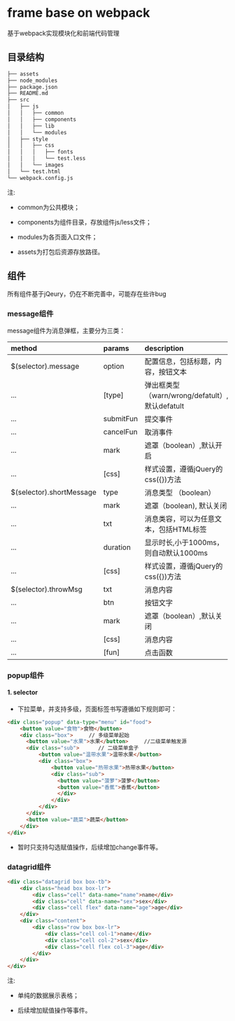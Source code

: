# frame base on webpack

基于webpack实现模块化和前端代码管理

## 目录结构

~~~bash
├── assets
├── node_modules
├── package.json
├── README.md
├── src
│   ├── js
│   │   ├── common
│   │   ├── components
│   │   ├── lib
│   │   └── modules
│   ├── style
│   │   ├── css
│   │   │   ├── fonts
│   │   │   └── test.less
│   │   └── images
│   └── test.html
└── webpack.config.js
~~~

注:
- common为公共模块；

- components为组件目录，存放组件js/less文件；

- modules为各页面入口文件；

- assets为打包后资源存放路径。

## 组件

所有组件基于jQeury，仍在不断完善中，可能存在些许bug

### message组件

message组件为消息弹框，主要分为三类：

| method    |   params  |  description |
| :----- |:----------| :-----------|
| $(selector).message |option  | 配置信息，包括标题，内容，按钮文本 |
| ... |[type]   |弹出框类型 （warn/wrong/defatult）,默认defatult |
| ... |submitFun   | 提交事件|
| ... |cancelFun   | 取消事件|
| ... |mark   |遮罩（boolean）,默认开启 |
| ... |[css]   | 样式设置，遵循jQuery的css({})方法|
|  $(selector).shortMessage | type | 消息类型 （boolean）|
| ... | mark  | 遮罩（boolean), 默认关闭|
| ... | txt | 消息类容，可以为任意文本，包括HTML标签 |
| ... | duration  | 显示时长,小于1000ms，则自动默认1000ms |
| ... | [css]  | 样式设置，遵循jQuery的css({})方法 |
|  $(selector).throwMsg |txt | 消息内容 |
| ... |btn  | 按钮文字 |
| ... |mark  | 遮罩（boolean）,默认关闭 |
| ... |[css]  | 消息内容 |
| ... |[fun] | 点击函数 |

### popup组件
#### 1. selector 

- 下拉菜单，并支持多级，页面标签书写遵循如下规则即可：

~~~html
<div class="popup" data-type="menu" id="food">
    <button value="食物">食物</button>
    <div class="box">     // 多级菜单起始
      <button value="水果">水果</button>     //二级菜单触发源
      <div class="sub">      // 二级菜单盒子
          <button value="温带水果">温带水果</button>
          <div class="box">
              <button value="热带水果">热带水果</button>
              <div class="sub">
                <button value="菠萝">菠萝</button>
                <button value="香蕉">香蕉</button>
                </div>
              </div>
          </div>
      </div>
      <button value="蔬菜">蔬菜</button>
    </div>
</div>
~~~

- 暂时只支持勾选赋值操作，后续增加change事件等。

### datagrid组件
~~~html
<div class="datagrid box box-tb">
    <div class="head box box-lr">
        <div class="cell" data-name="name">name</div>
        <div class="cell" data-name="sex">sex</div>
        <div class="cell flex" data-name="age">age</div>
    </div>
    <div class="content">
        <div class="row box box-lr">
            <div class="cell col-1">name</div>
            <div class="cell col-2">sex</div>
            <div class="cell flex col-3">age</div>
        </div>
    </div>
</div>
~~~
注:

- 单纯的数据展示表格；

- 后续增加赋值操作等事件。
  



